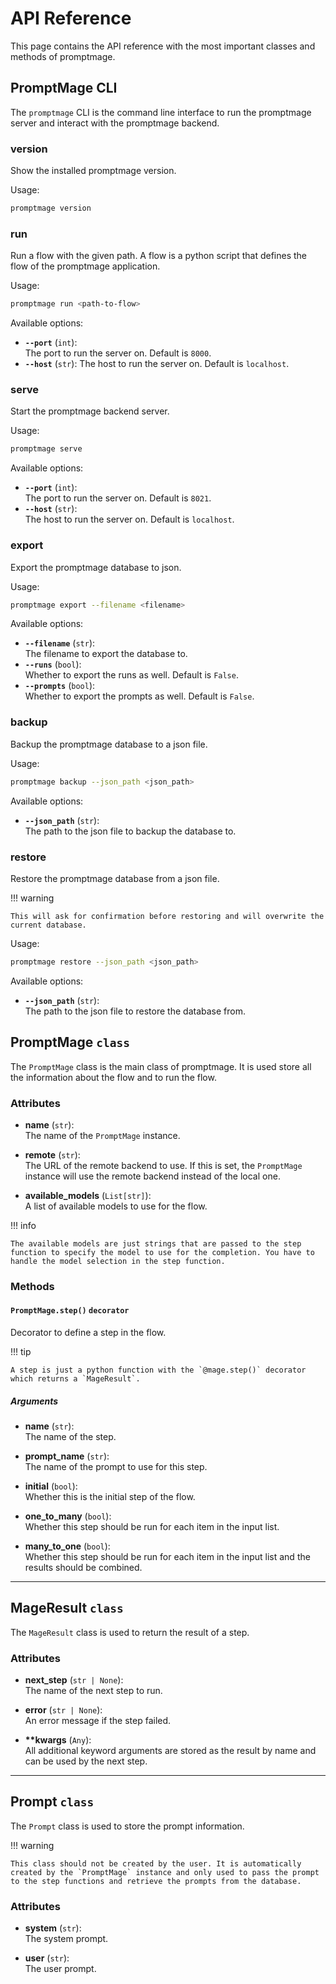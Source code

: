 # API Reference

This page contains the API reference with the most important classes and methods of promptmage.


## PromptMage CLI

The `promptmage` CLI is the command line interface to run the promptmage server and interact with the promptmage backend.

### version
Show the installed promptmage version.

Usage:
```bash
promptmage version
```

### run
Run a flow with the given path. A flow is a python script that defines the flow of the promptmage application.

Usage:
```bash
promptmage run <path-to-flow>
```

Available options:
- **`--port`** (`int`):  
  The port to run the server on. Default is `8000`.
- **`--host`** (`str`):
  The host to run the server on. Default is `localhost`.

### serve
Start the promptmage backend server.

Usage:
```bash
promptmage serve
```

Available options:
- **`--port`** (`int`):  
  The port to run the server on. Default is `8021`.
- **`--host`** (`str`):  
  The host to run the server on. Default is `localhost`.
  
### export
Export the promptmage database to json.

Usage:
```bash
promptmage export --filename <filename>
```

Available options:
- **`--filename`** (`str`):  
  The filename to export the database to.
- **`--runs`** (`bool`):  
  Whether to export the runs as well. Default is `False`.
- **`--prompts`** (`bool`):  
  Whether to export the prompts as well. Default is `False`.

### backup
Backup the promptmage database to a json file.

Usage:
```bash
promptmage backup --json_path <json_path>
```

Available options:
- **`--json_path`** (`str`):  
  The path to the json file to backup the database to.

### restore
Restore the promptmage database from a json file.

!!! warning

    This will ask for confirmation before restoring and will overwrite the current database.

Usage:
```bash
promptmage restore --json_path <json_path>
```

Available options:
- **`--json_path`** (`str`):  
  The path to the json file to restore the database from.


## PromptMage `class`

The `PromptMage` class is the main class of promptmage. It is used store all the information about the flow and to run the flow.

### Attributes

- **name** (`str`):  
  The name of the `PromptMage` instance.

- **remote** (`str`):  
  The URL of the remote backend to use. If this is set, the `PromptMage` instance will use the remote backend instead of the local one.

- **available_models** (`List[str]`):  
  A list of available models to use for the flow.

!!! info

    The available models are just strings that are passed to the step function to specify the model to use for the completion. You have to handle the model selection in the step function.

### Methods

#### `PromptMage.step()` `decorator`

Decorator to define a step in the flow.

!!! tip

    A step is just a python function with the `@mage.step()` decorator which returns a `MageResult`.

##### Arguments

- **name** (`str`):  
  The name of the step.

- **prompt_name** (`str`):  
  The name of the prompt to use for this step.

- **initial** (`bool`):  
  Whether this is the initial step of the flow.

- **one_to_many** (`bool`):  
  Whether this step should be run for each item in the input list.

- **many_to_one** (`bool`):  
  Whether this step should be run for each item in the input list and the results should be combined.

---

## MageResult `class`

The `MageResult` class is used to return the result of a step.

### Attributes

- **next_step** (`str | None`):  
  The name of the next step to run.

- **error** (`str | None`):  
  An error message if the step failed.

- **\*\*kwargs** (`Any`):  
  All additional keyword arguments are stored as the result by name and can be used by the next step.

---

## Prompt `class`

The `Prompt` class is used to store the prompt information.

!!! warning
    
    This class should not be created by the user. It is automatically created by the `PromptMage` instance and only used to pass the prompt to the step functions and retrieve the prompts from the database.

### Attributes

- **system** (`str`):  
  The system prompt.

- **user** (`str`):  
  The user prompt.
